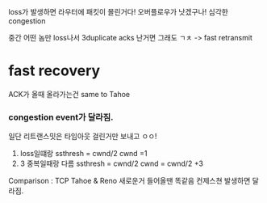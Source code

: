 loss가 발생하면 라우터에 패킷이 몰린거다!
오버플로우가 낫겠구나!
심각한 congestion

중간 어떤 놈만 loss나서 3duplicate acks 난거면 그래도 ㄱㅊ
-> fast retransmit

# fast recovery

ACK가 올때 올라가는건 same to Tahoe

### congestion event가 달라짐.

일단 리트랜스밋은 타임아웃 걸린거만 보내고 ㅇㅇ!

1. loss일떄랑
   ssthresh = cwnd/2
   cwnd =1
2. 3 중복일때랑 다름
   ssthresh = cwnd/2
   cwnd = cwnd/2 +3

Comparison : TCP Tahoe & Reno
새로운거 들어올땐 똑같음
컨제스쳔 발생하면 달라짐.
